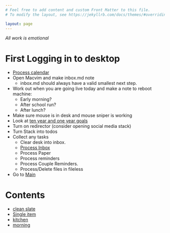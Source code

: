 ```yaml
---
# Feel free to add content and custom Front Matter to this file.
# To modify the layout, see https://jekyllrb.com/docs/themes/#overriding-theme-defaults

layout: page
---
```



_All work is emotional_


# First Logging in to desktop
* [Process calendar](process_calendar) <!--Because something might be urgent --> 
* Open Macvim and make inbox.md note
  * inbox.md should always have a valid smallest next step.
* Work out when you are going live today and make a note to reboot machine: 
  * Early morning?
  * After school run?
  * After lunch? 
* Make sure mouse is in desk and mouse sniper is working 
* Look at [ten year and one year goals](https://docs.google.com/spreadsheets/d/1l8SRHzjBQpsnMFq8kY8b2QIQkSmda2RpocWAYKm-DQc/edit?usp=sharing)
* Turn on redirector (consider opening social media stack)
* Turn Stack into todos 
* Collect any tasks
    * Clear desk into inbox. 
    * [Process Inbox](process_inbox)
    * Process Paper
    * Process reminders
    * Process Couple Reminders.
    * Process/Delete files in fileless
* Go to [Main](main)


<script>
function copy(){
navigator.clipboard.writeText(`
* Clear desk into inbox. 
* [Process Inbox](process_inbox)
* Process Paper
* Process reminders
* Process Couple Reminders.
* Process/Delete files in fileless `) 
}


</script>


# Contents 
* [clean slate](clean_slate)
* [Single item](listitem)
* [kitchen](clean_kitchen)
* [morning](morning)

